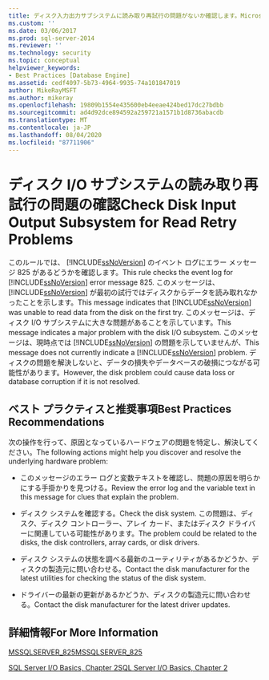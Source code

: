 ```yaml
---
title: ディスク入力出力サブシステムに読み取り再試行の問題がないか確認します。Microsoft Docs
ms.custom: ''
ms.date: 03/06/2017
ms.prod: sql-server-2014
ms.reviewer: ''
ms.technology: security
ms.topic: conceptual
helpviewer_keywords:
- Best Practices [Database Engine]
ms.assetid: cedf4097-5b73-4964-9935-74a101847019
author: MikeRayMSFT
ms.author: mikeray
ms.openlocfilehash: 19809b1554e435600eb4eeae424bed17dc27bdbb
ms.sourcegitcommit: ad4d92dce894592a259721a1571b1d8736abacdb
ms.translationtype: MT
ms.contentlocale: ja-JP
ms.lasthandoff: 08/04/2020
ms.locfileid: "87711906"
---
```

# <a name="check-disk-input-output-subsystem-for-read-retry-problems"></a><span data-ttu-id="c36fa-102">ディスク I/O サブシステムの読み取り再試行の問題の確認</span><span class="sxs-lookup"><span data-stu-id="c36fa-102">Check Disk Input Output Subsystem for Read Retry Problems</span></span>
  <span data-ttu-id="c36fa-103">このルールでは、 [!INCLUDE[ssNoVersion](../../includes/ssnoversion-md.md)] のイベント ログにエラー メッセージ 825 があるどうかを確認します。</span><span class="sxs-lookup"><span data-stu-id="c36fa-103">This rule checks the event log for [!INCLUDE[ssNoVersion](../../includes/ssnoversion-md.md)] error message 825.</span></span> <span data-ttu-id="c36fa-104">このメッセージは、 [!INCLUDE[ssNoVersion](../../includes/ssnoversion-md.md)] が最初の試行ではディスクからデータを読み取れなかったことを示します。</span><span class="sxs-lookup"><span data-stu-id="c36fa-104">This message indicates that [!INCLUDE[ssNoVersion](../../includes/ssnoversion-md.md)] was unable to read data from the disk on the first try.</span></span> <span data-ttu-id="c36fa-105">このメッセージは、ディスク I/O サブシステムに大きな問題があることを示しています。</span><span class="sxs-lookup"><span data-stu-id="c36fa-105">This message indicates a major problem with the disk I/O subsystem.</span></span> <span data-ttu-id="c36fa-106">このメッセージは、現時点では [!INCLUDE[ssNoVersion](../../includes/ssnoversion-md.md)] の問題を示していませんが、</span><span class="sxs-lookup"><span data-stu-id="c36fa-106">This message does not currently indicate a [!INCLUDE[ssNoVersion](../../includes/ssnoversion-md.md)] problem.</span></span> <span data-ttu-id="c36fa-107">ディスクの問題を解決しないと、データの損失やデータベースの破損につながる可能性があります。</span><span class="sxs-lookup"><span data-stu-id="c36fa-107">However, the disk problem could cause data loss or database corruption if it is not resolved.</span></span>  
  
## <a name="best-practices-recommendations"></a><span data-ttu-id="c36fa-108">ベスト プラクティスと推奨事項</span><span class="sxs-lookup"><span data-stu-id="c36fa-108">Best Practices Recommendations</span></span>  
 <span data-ttu-id="c36fa-109">次の操作を行って、原因となっているハードウェアの問題を特定し、解決してください。</span><span class="sxs-lookup"><span data-stu-id="c36fa-109">The following actions might help you discover and resolve the underlying hardware problem:</span></span>  
  
-   <span data-ttu-id="c36fa-110">このメッセージのエラー ログと変数テキストを確認し、問題の原因を明らかにする手掛かりを見つける。</span><span class="sxs-lookup"><span data-stu-id="c36fa-110">Review the error log and the variable text in this message for clues that explain the problem.</span></span>  
  
-   <span data-ttu-id="c36fa-111">ディスク システムを確認する。</span><span class="sxs-lookup"><span data-stu-id="c36fa-111">Check the disk system.</span></span> <span data-ttu-id="c36fa-112">この問題は、ディスク、ディスク コントローラー、アレイ カード、またはディスク ドライバーに関連している可能性があります。</span><span class="sxs-lookup"><span data-stu-id="c36fa-112">The problem could be related to the disks, the disk controllers, array cards, or disk drivers.</span></span>  
  
-   <span data-ttu-id="c36fa-113">ディスク システムの状態を調べる最新のユーティリティがあるかどうか、ディスクの製造元に問い合わせる。</span><span class="sxs-lookup"><span data-stu-id="c36fa-113">Contact the disk manufacturer for the latest utilities for checking the status of the disk system.</span></span>  
  
-   <span data-ttu-id="c36fa-114">ドライバーの最新の更新があるかどうか、ディスクの製造元に問い合わせる。</span><span class="sxs-lookup"><span data-stu-id="c36fa-114">Contact the disk manufacturer for the latest driver updates.</span></span>  
  
## <a name="for-more-information"></a><span data-ttu-id="c36fa-115">詳細情報</span><span class="sxs-lookup"><span data-stu-id="c36fa-115">For More Information</span></span>  
 [<span data-ttu-id="c36fa-116">MSSQLSERVER_825</span><span class="sxs-lookup"><span data-stu-id="c36fa-116">MSSQLSERVER_825</span></span>](../errors-events/mssqlserver-825-database-engine-error.md)  
  
 <span data-ttu-id="c36fa-117">[SQL Server I/O Basics, Chapter 2](/previous-versions/sql/sql-server-2005/administrator/cc917726(v=technet.10))</span><span class="sxs-lookup"><span data-stu-id="c36fa-117">[SQL Server I/O Basics, Chapter 2](/previous-versions/sql/sql-server-2005/administrator/cc917726(v=technet.10))</span></span>  
  
  
